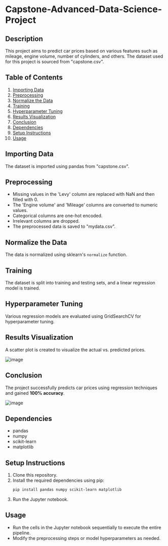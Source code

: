 ﻿# Capstone-Advanced-Data-Science-Project

## Description
This project aims to predict car prices based on various features such as mileage, engine volume, number of cylinders, and others. The dataset used for this project is sourced from "capstone.csv".

## Table of Contents
1. [Importing Data](#importing-data)
2. [Preprocessing](#preprocessing)
3. [Normalize the Data](#normalize-the-data)
4. [Training](#training)
5. [Hyperparameter Tuning](#hyperparameter-tuning)
6. [Results Visualization](#results-visualization)
7. [Conclusion](#conclusion)
8. [Dependencies](#dependencies)
9. [Setup Instructions](#setup-instructions)
10. [Usage](#usage)

## Importing Data
The dataset is imported using pandas from "capstone.csv".

## Preprocessing
- Missing values in the 'Levy' column are replaced with NaN and then filled with 0.
- The 'Engine volume' and 'Mileage' columns are converted to numeric values.
- Categorical columns are one-hot encoded.
- Irrelevant columns are dropped.
- The preprocessed data is saved to "mydata.csv".

## Normalize the Data
The data is normalized using sklearn's `normalize` function.

## Training
The dataset is split into training and testing sets, and a linear regression model is trained.

## Hyperparameter Tuning
Various regression models are evaluated using GridSearchCV for hyperparameter tuning.

## Results Visualization
A scatter plot is created to visualize the actual vs. predicted prices.

![image](https://github.com/Yashchaudhari29/Capstone-Advanced-Data-Science-Project/assets/119956179/2221557f-37a9-405a-a5f3-fb2456785317)


## Conclusion
The project successfully predicts car prices using regression techniques and gained **100% accuracy**.

![image](https://github.com/Yashchaudhari29/Capstone-Advanced-Data-Science-Project/assets/119956179/711b980e-07c5-49c4-8f57-f5c6b2597892)

## Dependencies
- pandas
- numpy
- scikit-learn
- matplotlib

## Setup Instructions
1. Clone this repository.
2. Install the required dependencies using pip:
    ```bash
    pip install pandas numpy scikit-learn matplotlib
    ```
3. Run the Jupyter notebook.

## Usage
- Run the cells in the Jupyter notebook sequentially to execute the entire pipeline.
- Modify the preprocessing steps or model hyperparameters as needed.

